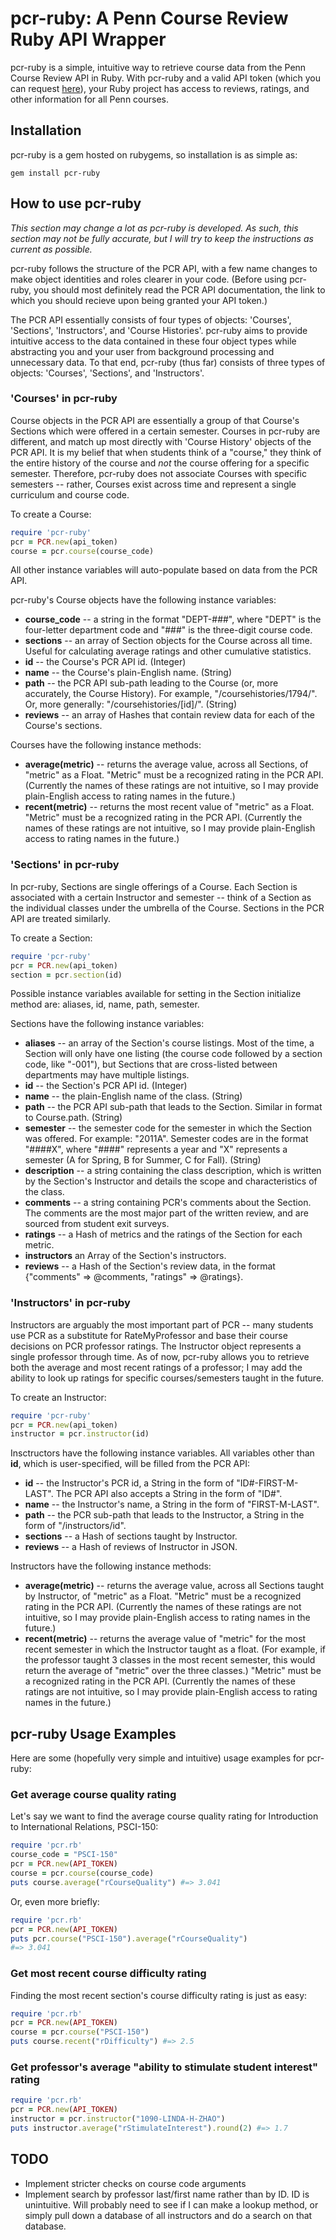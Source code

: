 # pcr-ruby: A Penn Course Review Ruby API Wrapper #

pcr-ruby is a simple, intuitive way to retrieve course data from the Penn Course Review API in Ruby.  With pcr-ruby and a valid API token (which you can request [here](https://docs.google.com/spreadsheet/viewform?hl=en_US&formkey=dGZOZkJDaVkxdmc5QURUejAteFdBZGc6MQ#gid=0)), your Ruby project has access to reviews, ratings, and other information for all Penn courses.

## Installation ##

pcr-ruby is a gem hosted on rubygems, so installation is as simple as:
```
gem install pcr-ruby
```

## How to use pcr-ruby #

*This section may change a lot as pcr-ruby is developed.  As such, this section may not be fully accurate, but I will try to keep the instructions as current as possible.*

pcr-ruby follows the structure of the PCR API, with a few name changes to make object identities and roles clearer in your code.  (Before using pcr-ruby, you should most definitely read the PCR API documentation, the link to which you should recieve upon being granted your API token.)

The PCR API essentially consists of four types of objects: 'Courses', 'Sections', 'Instructors', and 'Course Histories'.  pcr-ruby aims to provide intuitive access to the data contained in these four object types while abstracting you and your user from background processing and unnecessary data.  To that end, pcr-ruby (thus far) consists of three types of objects: 'Courses', 'Sections', and 'Instructors'.

### 'Courses' in pcr-ruby ###

Course objects in the PCR API are essentially a group of that Course's Sections which were offered in a certain semester.  Courses in pcr-ruby are different, and match up most directly with 'Course History' objects of the PCR API.  It is my belief that when students think of a "course," they think of the entire history of the course and *not* the course offering for a specific semester.  Therefore, pcr-ruby does not associate Courses with specific semesters -- rather, Courses exist across time and represent a single curriculum and course code.

To create a Course:
```ruby
require 'pcr-ruby'
pcr = PCR.new(api_token)
course = pcr.course(course_code)
```
All other instance variables will auto-populate based on data from the PCR API.

pcr-ruby's Course objects have the following instance variables:
*	**course_code** -- a string in the format "DEPT-###", where "DEPT" is the four-letter department code and "###" is the three-digit course code.
*	**sections** -- an array of Section objects for the Course across all time.  Useful for calculating average ratings and other cumulative statistics.
*	**id** -- the Course's PCR API id. (Integer)
*	**name** -- the Course's plain-English name.  (String)
*	**path** -- the PCR API sub-path leading to the Course (or, more accurately, the Course History).  For example, "/coursehistories/1794/".  Or, more generally: "/coursehistories/[id]/".  (String)
*	**reviews** -- an array of Hashes that contain review data for each of the Course's sections.

Courses have the following instance methods:
*	**average(metric)** -- returns the average value, across all Sections, of "metric" as a Float.  "Metric" must be a recognized rating in the PCR API.  (Currently the names of these ratings are not intuitive, so I may provide plain-English access to rating names in the future.)
*	**recent(metric)** -- returns the most recent value of "metric" as a Float.  "Metric" must be a recognized rating in the PCR API.  (Currently the names of these ratings are not intuitive, so I may provide plain-English access to rating names in the future.)

### 'Sections' in pcr-ruby ###

In pcr-ruby, Sections are single offerings of a Course.  Each Section is associated with a certain Instructor and semester -- think of a Section as the individual classes under the umbrella of the Course.  Sections in the PCR API are treated similarly.

To create a Section:
```ruby
require 'pcr-ruby'
pcr = PCR.new(api_token)
section = pcr.section(id)
```
Possible instance variables available for setting in the Section initialize method are: aliases, id, name, path, semester.

Sections have the following instance variables:
*	**aliases** -- an array of the Section's course listings.  Most of the time, a Section will only have one listing (the course code followed by a section code, like "-001"), but Sections that are cross-listed between departments may have multiple listings.
*	**id** -- the Section's PCR API id.  (Integer)
*	**name** -- the plain-English name of the class.  (String)
*	**path** -- the PCR API sub-path that leads to the Section.  Similar in format to Course.path.  (String)
*	**semester** -- the semester code for the semester in which the Section was offered.  For example: "2011A".  Semester codes are in the format "####X", where "####" represents a year and "X" represents a semester (A for Spring, B for Summer, C for Fall).  (String)
*	**description** -- a string containing the class description, which is written by the Section's Instructor and details the scope and characteristics of the class.
*	**comments** -- a string containing PCR's comments about the Section.  The comments are the most major part of the written review, and are sourced from student exit surveys.
*	**ratings** -- a Hash of metrics and the ratings of the Section for each metric.
*	**instructors** an Array of the Section's instructors.
*	**reviews** -- a Hash of the Section's review data, in the format {"comments" => @comments, "ratings" => @ratings}.

### 'Instructors' in pcr-ruby ###

Instructors are arguably the most important part of PCR -- many students use PCR as a substitute for RateMyProfessor and base their course decisions on PCR professor ratings.  The Instructor object represents a single professor through time.  As of now, pcr-ruby allows you to retrieve both the average and most recent ratings of a professor; I may add the ability to look up ratings for specific courses/semesters taught in the future.

To create an Instructor:
```ruby
require 'pcr-ruby'
pcr = PCR.new(api_token)
instructor = pcr.instructor(id)
```

Insctructors have the following instance variables.  All variables other than **id**, which is user-specified, will be filled from the PCR API:
*	**id** -- the Instructor's PCR id, a String in the form of "ID#-FIRST-M-LAST".  The PCR API also accepts a String in the form of "ID#".
*	**name** -- the Instructor's name, a String in the form of "FIRST-M-LAST".
*	**path** -- the PCR sub-path that leads to the Instructor, a String in the form of "/instructors/id".
*	**sections** -- a Hash of sections taught by Instructor.
*	**reviews** -- a Hash of reviews of Instructor in JSON.

Instructors have the following instance methods:
*	**average(metric)** -- returns the average value, across all Sections taught by Instructor, of "metric" as a Float.  "Metric" must be a recognized rating in the PCR API.  (Currently the names of these ratings are not intuitive, so I may provide plain-English access to rating names in the future.)
*	**recent(metric)** -- returns the average value of "metric" for the most recent semester in which the Instructor taught as a float. (For example, if the professor taught 3 classes in the most recent semester, this would return the average of "metric" over the three classes.)  "Metric" must be a recognized rating in the PCR API.  (Currently the names of these ratings are not intuitive, so I may provide plain-English access to rating names in the future.)

## pcr-ruby Usage Examples ##

Here are some (hopefully very simple and intuitive) usage examples for pcr-ruby:

### Get average course quality rating ###
Let's say we want to find the average course quality rating for Introduction to International Relations, PSCI-150:

```ruby
require 'pcr.rb'
course_code = "PSCI-150"
pcr = PCR.new(API_TOKEN)
course = pcr.course(course_code)
puts course.average("rCourseQuality") #=> 3.041
```

Or, even more briefly:

```ruby
require 'pcr.rb'
pcr = PCR.new(API_TOKEN)
puts pcr.course("PSCI-150").average("rCourseQuality")
#=> 3.041
```

### Get most recent course difficulty rating ###
Finding the most recent section's course difficulty rating is just as easy:

```ruby
require 'pcr.rb'
pcr = PCR.new(API_TOKEN)
course = pcr.course("PSCI-150")
puts course.recent("rDifficulty") #=> 2.5
```

### Get professor's average "ability to stimulate student interest" rating ###
```ruby
require 'pcr.rb'
pcr = PCR.new(API_TOKEN)
instructor = pcr.instructor("1090-LINDA-H-ZHAO")
puts instructor.average("rStimulateInterest").round(2) #=> 1.7
```

## TODO ##
* Implement stricter checks on course code arguments
*	Implement search by professor last/first name rather than by ID.  ID is unintuitive.  Will probably need to see if I can make a lookup method, or simply pull down a database of all instructors and do a search on that database.